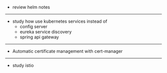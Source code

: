 - review helm notes
---

- study how use kubernetes services instead of 
    - config server
    - eureka service discovery
    - spring api gateway

---

- Automatic certificate management with cert-manager

---

- study istio